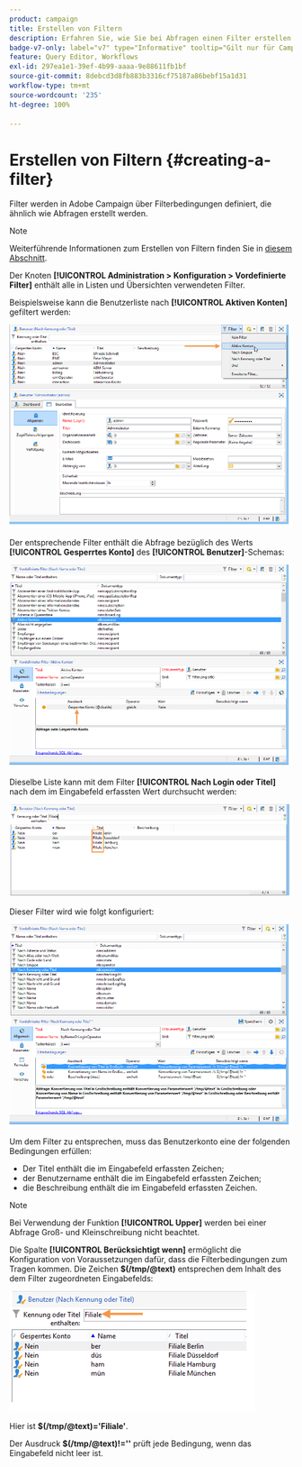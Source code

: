 ```yaml
---
product: campaign
title: Erstellen von Filtern
description: Erfahren Sie, wie Sie bei Abfragen einen Filter erstellen können
badge-v7-only: label="v7" type="Informative" tooltip="Gilt nur für Campaign Classic v7"
feature: Query Editor, Workflows
exl-id: 297ea1e1-39ef-4b99-aaaa-9e88611fb1bf
source-git-commit: 8debcd3d8fb883b3316cf75187a86bebf15a1d31
workflow-type: tm+mt
source-wordcount: '235'
ht-degree: 100%

---
```


# Erstellen von Filtern {#creating-a-filter}



Filter werden in Adobe Campaign über Filterbedingungen definiert, die ähnlich wie Abfragen erstellt werden.

>[!NOTE]
>
>Weiterführende Informationen zum Erstellen von Filtern finden Sie in [diesem Abschnitt](../../platform/using/filtering-options.md).

Der Knoten **[!UICONTROL Administration > Konfiguration > Vordefinierte Filter]** enthält alle in Listen und Übersichten verwendeten Filter.

Beispielsweise kann die Benutzerliste nach **[!UICONTROL Aktiven Konten]** gefiltert werden:

![](assets/query_editor_filter_sample_1.png)

Der entsprechende Filter enthält die Abfrage bezüglich des Werts **[!UICONTROL Gesperrtes Konto]** des **[!UICONTROL Benutzer]**-Schemas:

![](assets/query_editor_filter_sample_2.png)

Dieselbe Liste kann mit dem Filter **[!UICONTROL Nach Login oder Titel]** nach dem im Eingabefeld erfassten Wert durchsucht werden:

![](assets/query_editor_filter_sample_3.png)

Dieser Filter wird wie folgt konfiguriert:

![](assets/query_editor_filter_sample_4.png)

Um dem Filter zu entsprechen, muss das Benutzerkonto eine der folgenden Bedingungen erfüllen:

* Der Titel enthält die im Eingabefeld erfassten Zeichen;
* der Benutzername enthält die im Eingabefeld erfassten Zeichen;
* die Beschreibung enthält die im Eingabefeld erfassten Zeichen.

>[!NOTE]
>
>Bei Verwendung der Funktion **[!UICONTROL Upper]** werden bei einer Abfrage Groß- und Kleinschreibung nicht beachtet.

Die Spalte **[!UICONTROL Berücksichtigt wenn]** ermöglicht die Konfiguration von Voraussetzungen dafür, dass die Filterbedingungen zum Tragen kommen. Die Zeichen **$(/tmp/@text)** entsprechen dem Inhalt des dem Filter zugeordneten Eingabefelds:

![](assets/query_editor_filter_sample_5.png)

Hier ist **$(/tmp/@text)=&#39;Filiale&#39;**.

Der Ausdruck **$(/tmp/@text)!=&#39;&#39;** prüft jede Bedingung, wenn das Eingabefeld nicht leer ist.
